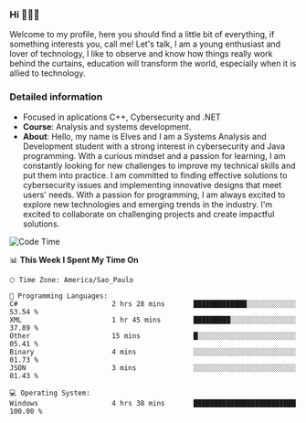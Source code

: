 


### Hi 🙋🏽‍♂️

Welcome to my profile, here you should find a little bit of everything, if something interests you, call me! Let's talk,
I am a young enthusiast and lover of technology, I like to observe and know how things really work behind the curtains, 
education will transform the world, especially when it is allied to technology.

### Detailed information
* Focused in aplications C++, Cybersecurity and .NET
* **Course**: Analysis and systems development.
* **About**: Hello, my name is Elves and I am a Systems Analysis and Development student with a strong interest in cybersecurity and Java programming. With a curious mindset and a passion for learning, I am constantly looking for new challenges to improve my technical skills and put them into practice. I am committed to finding effective solutions to cybersecurity issues and implementing innovative designs that meet users' needs. With a passion for programming, I am always excited to explore new technologies and emerging trends in the industry. I'm excited to collaborate on challenging projects and create impactful solutions.

<!--START_SECTION:waka-->
![Code Time](http://img.shields.io/badge/Code%20Time-153%20hrs%2020%20mins-blue)

📊 **This Week I Spent My Time On** 

```text
🕑︎ Time Zone: America/Sao_Paulo

💬 Programming Languages: 
C#                       2 hrs 28 mins       █████████████░░░░░░░░░░░░   53.54 % 
XML                      1 hr 45 mins        █████████░░░░░░░░░░░░░░░░   37.89 % 
Other                    15 mins             █░░░░░░░░░░░░░░░░░░░░░░░░   05.41 % 
Binary                   4 mins              ░░░░░░░░░░░░░░░░░░░░░░░░░   01.73 % 
JSON                     3 mins              ░░░░░░░░░░░░░░░░░░░░░░░░░   01.43 % 

💻 Operating System: 
Windows                  4 hrs 38 mins       █████████████████████████   100.00 % 
```


<!--END_SECTION:waka-->


